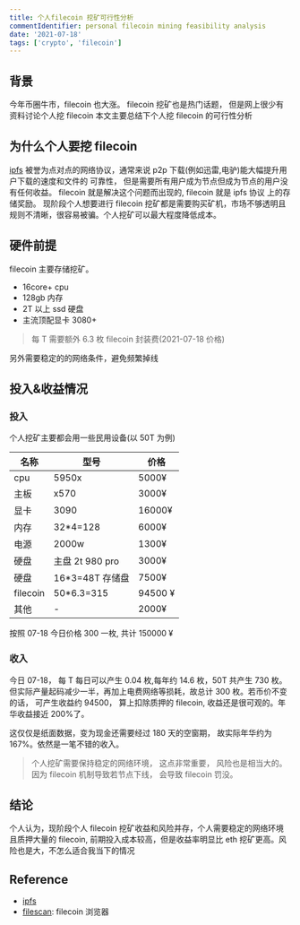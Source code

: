 ```yaml
---
title: 个人filecoin 挖矿可行性分析
commentIdentifier: personal filecoin mining feasibility analysis
date: '2021-07-18'
tags: ['crypto', 'filecoin']
---
```


## 背景

今年币圈牛市，filecoin 也大涨。 filecoin 挖矿也是热门话题， 但是网上很少有资料讨论个人挖 filecoin
本文主要总结下个人挖 filecoin 的可行性分析

## 为什么个人要挖 filecoin

[ipfs](https://ipfs.io/) 被誉为点对点的网络协议，通常来说 p2p 下载(例如迅雷,电驴)能大幅提升用户下载的速度和文件的
可靠性， 但是需要所有用户成为节点但成为节点的用户没有任何收益。 filecoin 就是解决这个问题而出现的, filecoin 就是 ipfs 协议
上的存储奖励。
现阶段个人想要进行 filecoin 挖矿都是需要购买矿机，市场不够透明且规则不清晰，很容易被骗。个人挖矿可以最大程度降低成本。

## 硬件前提

filecoin 主要存储挖矿。

- 16core+ cpu
- 128gb 内存
- 2T 以上 ssd 硬盘
- 主流顶配显卡 3080+

> 每 T 需要额外 6.3 枚 filecoin 封装费(2021-07-18 价格)

另外需要稳定的的网络条件，避免频繁掉线

## 投入&收益情况

### 投入

个人挖矿主要都会用一些民用设备(以 50T 为例)

| 名称     | 型号             | 价格    |
| -------- | ---------------- | ------- |
| cpu      | 5950x            | 5000¥   |
| 主板     | x570             | 3000¥   |
| 显卡     | 3090             | 16000¥  |
| 内存     | 32\*4=128        | 6000¥   |
| 电源     | 2000w            | 1300¥   |
| 硬盘     | 主盘 2t 980 pro  | 3000¥   |
| 硬盘     | 16\*3=48T 存储盘 | 7500¥   |
| filecoin | 50\*6.3=315      | 94500 ¥ |
| 其他     | -                | 2000¥   |

按照 07-18 今日价格 300 一枚, 共计 150000 ¥

### 收入

今日 07-18， 每 T 每日可以产生 0.04 枚,每年约 14.6 枚，50T 共产生 730 枚。 但实际产量起码减少一半，再加上电费网络等损耗，故总计 300 枚。若币价不变的话，
可产生收益约 94500， 算上扣除质押的 filecoin, 收益还是很可观的。年华收益接近 200%了。

这仅仅是纸面数据，变为现金还需要经过 180 天的空窗期， 故实际年华约为 167%。依然是一笔不错的收入。

> 个人挖矿需要保持稳定的网络环境， 这点非常重要， 风险也是相当大的。因为 filecoin 机制导致若节点下线， 会导致 filecoin 罚没。

## 结论

个人认为，现阶段个人 filecoin 挖矿收益和风险并存，个人需要稳定的网络环境且质押大量的 filecoin, 前期投入成本较高，但是收益率明显比
eth 挖矿更高。风险也是大，不怎么适合我当下的情况

## Reference

- [ipfs](https://ipfs.io/)
- [filescan](https://filscan.io/): filecoin 浏览器
